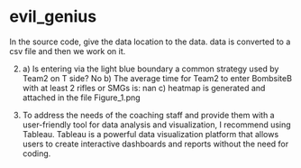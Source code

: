# evil_genius

In the source code, give the data location to the data. data is converted to a csv file and then we work on it.

2)   a) Is entering via the light blue boundary a common strategy used by Team2 on T side? No
    b) The average time for Team2 to enter BombsiteB with at least 2 rifles or SMGs is: nan
    c) heatmap is generated and attached in the file Figure_1.png
    
    
3)  To address the needs of the coaching staff and provide them with a user-friendly tool for data analysis and visualization, I recommend using Tableau. Tableau is a powerful data visualization platform that allows users to create interactive dashboards and reports without the need for coding.
